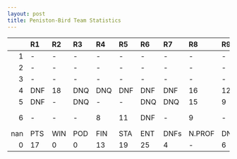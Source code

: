```yaml
---
layout: post 
title: Peniston-Bird Team Statistics
--- 
```


|     | R1   | R2   | R3   | R4   | R5   | R6   | R7   | R8     | R9   | R10   | R11   | R12   | Points   | Pos           |
|----:|:-----|:-----|:-----|:-----|:-----|:-----|:-----|:-------|:-----|:------|:------|:------|:---------|:--------------|
|   1 | -    | -    | -    | -    | -    | -    | -    | -      | -    | -     | -     | -     | nan      | nan           |
|   2 | -    | -    | -    | -    | -    | -    | -    | -      | -    | -     | -     | -     | nan      | nan           |
|   3 | -    | -    | -    | -    | -    | -    | -    | -      | -    | -     | -     | -     | 10.0     | 12.0          |
|   4 | DNF  | 18   | DNQ  | DNQ  | DNF  | DNF  | DNF  | 16     | 12   | 14    | 4     | 13    | 2.0      | 16.0          |
|   5 | DNF  | -    | DNQ  | -    | -    | DNQ  | DNQ  | 15     | 9    | -     | DNQ   | -     | 5.0      | 14.0          |
|   6 | -    | -    | -    | 8    | 11   | DNF  | -    | 9      | -    | 12    | 14    | -     | nan      | Peniston-Bird |
| nan | PTS  | WIN  | POD  | FIN  | STA  | ENT  | DNFs | N.PROF | DNQ  | %FIN  | PPR   | BST   | CHA      | RNK           |
|   0 | 17   | 0    | 0    | 13   | 19   | 25   | 4    | -      | 6    | 68.4  | 0.68  | 4     | 0        | 24            |
